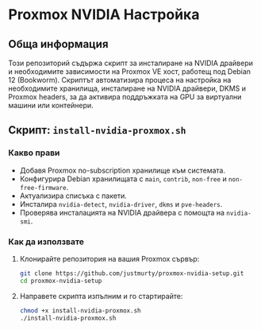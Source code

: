 # Proxmox NVIDIA Настройка

## Обща информация

Този репозиторий съдържа скрипт за инсталиране на NVIDIA драйвери и необходимите зависимости на Proxmox VE хост, работещ под Debian 12 (Bookworm). Скриптът автоматизира процеса на настройка на необходимите хранилища, инсталиране на NVIDIA драйвери, DKMS и Proxmox headers, за да активира поддръжката на GPU за виртуални машини или контейнери.

## Скрипт: `install-nvidia-proxmox.sh`

### Какво прави

- Добавя Proxmox no-subscription хранилище към системата.
- Конфигурира Debian хранилищата с `main`, `contrib`, `non-free` и `non-free-firmware`.
- Актуализира списъка с пакети.
- Инсталира `nvidia-detect`, `nvidia-driver`, `dkms` и `pve-headers`.
- Проверява инсталацията на NVIDIA драйвера с помощта на `nvidia-smi`.

### Как да използвате

1. Клонирайте репозитория на вашия Proxmox сървър:

   ```bash
   git clone https://github.com/justmurty/proxmox-nvidia-setup.git
   cd proxmox-nvidia-setup

2. Направете скрипта изпълним и го стартирайте:

   ```bash
   chmod +x install-nvidia-proxmox.sh
   ./install-nvidia-proxmox.sh
